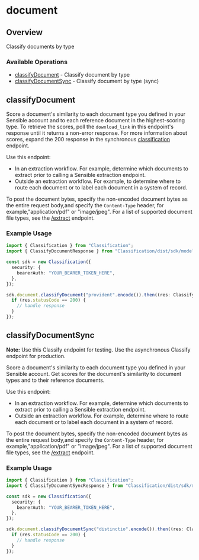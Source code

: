 # document

## Overview

Classify documents by type

### Available Operations

* [classifyDocument](#classifydocument) - Classify document by type
* [classifyDocumentSync](#classifydocumentsync) - Classify document by type (sync)

## classifyDocument

Score a document's similarity to each document type you defined in your Sensible account and to each reference document in the highest-scoring type.
To retrieve the scores, poll the `download_link` in this endpoint's response until it returns a non-error response.
For more information about scores, expand the 200 response in the synchronous [classification](ref:classify-document-sync) endpoint.

Use this endpoint:

 - In an extraction workflow. For example, determine which documents to extract prior to calling a Sensible extraction endpoint.
 - Outside an extraction workflow. For example, to determine where to route each document or to label each document in a system of record.

To post the document bytes, specify the non-encoded document bytes as the entire request body,and specify the `Content-Type` header, for example,"application/pdf" or "image/jpeg".
For a list of supported document file types, see the [/extract](ref:extract-data-from-a-document) endpoint.


### Example Usage

```typescript
import { Classification } from "Classification";
import { ClassifyDocumentResponse } from "Classification/dist/sdk/models/operations";

const sdk = new Classification({
  security: {
    bearerAuth: "YOUR_BEARER_TOKEN_HERE",
  },
});

sdk.document.classifyDocument("provident".encode()).then((res: ClassifyDocumentResponse) => {
  if (res.statusCode == 200) {
    // handle response
  }
});
```

## classifyDocumentSync


**Note:** Use this Classify endpoint for testing. Use the asynchronous Classify endpoint for production.

Score a document's similarity to each document type you defined in your Sensible account. Get scores for the document's similarity to document types and to their reference documents.

Use this endpoint:

 - In an extraction workflow. For example, determine which documents to extract prior to calling a Sensible extraction endpoint.
 - Outside an extraction workflow. For example, determine where to route each document or to label each document in a system of record.

To post the document bytes, specify the non-encoded document bytes as the entire request body,and specify the `Content-Type` header, for example,"application/pdf" or "image/jpeg".
For a list of supported document file types, see the [/extract](ref:extract-data-from-a-document) endpoint.


### Example Usage

```typescript
import { Classification } from "Classification";
import { ClassifyDocumentSyncResponse } from "Classification/dist/sdk/models/operations";

const sdk = new Classification({
  security: {
    bearerAuth: "YOUR_BEARER_TOKEN_HERE",
  },
});

sdk.document.classifyDocumentSync("distinctio".encode()).then((res: ClassifyDocumentSyncResponse) => {
  if (res.statusCode == 200) {
    // handle response
  }
});
```
